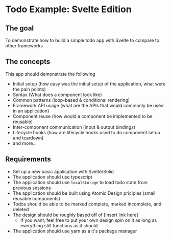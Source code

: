 # Todo Example: Svelte Edition

## The goal

To demonstrate how to build a simple todo app with Svelte to compare to other frameworks

## The concepts

This app should demonstrate the following

- Initial setup (how easy was the initial setup of the application, what were the pain points)
- Syntax (What does a component look like)
- Common patterns (loop-based & conditional rendering)
- Framework API usage (what are the APIs that would commonly be used in an application)
- Component reuse (how would a component be implemented to be reusable)
- Inter-component communication (input & output bindings)
- Lifecycle hooks (how are lifecycle hooks used to do component setup and teardown)
- and more...

## Requirements

- Set up a new basic application with Svelte/Solid
- The application should use typescript
- The application should use `localStorage` to load todo state from previous sessions
- The application should be built using Atomic Design priciples (small reusable components)
- Todos should be able to be marked complete, marked incomplete, and deleted
- The design should be roughly based off of [insert link here]
  - If you want, feel free to put your own design spin on it as long as everything still functions as it should 
- The application should use yarn as a it's package manager
